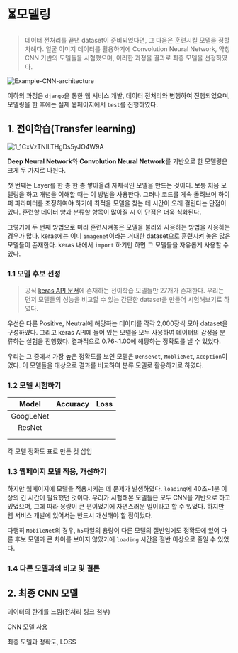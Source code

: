 # :hourglass_flowing_sand:모델링

> 데이터 전처리를 끝낸 dataset이 준비되었다면, 그 다음은 훈련시킬 모델을 정할 차례다. 얼굴 이미지 데이터를 활용하기에 Convolution Neural Network, 약칭 CNN 기반의 모델들을 시험했으며, 이러한 과정을 결과로 최종 모델을 선정하였다. 

![Example-CNN-architecture](https://user-images.githubusercontent.com/58945760/88549724-a1994800-d05b-11ea-9d49-73f884a88302.png)



 이하의 과정은 `django`을 통한 웹 서비스 개발, 데이터 전처리와 병행하여 진행되었으며, 모델링을 한 후에는 실제 웹페이지에서 `test`를 진행하였다.  



## 1. 전이학습(Transfer learning)

![1_1CxVzTNILTHgDs5yJO4W9A](https://user-images.githubusercontent.com/58945760/88550116-1ec4bd00-d05c-11ea-964f-6e868ef8f008.png)



**Deep Neural Network**와 **Convolution Neural Network**를 기반으로 한 모델링은 크게 두 가지로 나뉜다. 

 첫 번째는 Layer를 한 층 한 층 쌓아올려 자체적인 모델을 만드는 것이다. 보통 처음 모델링을 하고 개념을 이해할 때는 이 방법을 사용한다. 그러나 코드를 계속 돌려보며 하이퍼 파라미터를 조정하여야 하기에 최적을 모델을 찾는 데 시간이 오래 걸린다는 단점이 있다. 훈련할 데이터 양과 분류할 항목이 많아질 시 이 단점은 더욱 심화된다.  

 그렇기에 두 번째 방법으로 미리 훈련시켜놓은 모델을 불러와 사용하는 방법을 사용하는 경우가 많다. keras에는 이미 `imagenet`이라는 거대한 dataset으로 훈련시켜 놓은 많은 모델들이 존재한다. keras 내에서 `import` 하기만 하면 그 모델들을 자유롭게 사용할 수 있다.  

  

### 1.1 모델 후보 선정

> 공식 [keras API 문서](https://keras.io/api/applications/)에 존재하는 전이학습 모델들만 27개가 존재한다. 우리는 먼저 모델들의 성능을 비교할 수 있는 간단한 dataset을 만들어 시험해보기로 하였다. 

우선은 다른 Positive, Neutral에 해당하는 데이터를 각각 2,000장씩 모아 dataset을 구성하였다. 그리고 keras API에 들어 있는 모델을 모두 사용하여 데이터의 감정을 분류하는 실험을 진행했다. 결과적으로 0.76~1.00에 해당하는 정확도를 낼 수 있었다. 

우리는 그 중에서 가장 높은 정확도를 보인 모델은 `DenseNet`, `MoblieNet`, `Xception`이었다. 이 모델들을 대상으로 결과를 비교하여 분류 모델로 활용하기로 하였다. 



### 1.2  모델 시험하기

|   Model   | Accuracy | Loss |
| :-------: | :------: | :--: |
| GoogLeNet |          |      |
|  ResNet   |          |      |
|           |          |      |
|           |          |      |

각 모델 정확도 표로 만든 것 삽입



### 1.3 웹페이지 모델 적용, 개선하기

하지만 웹페이지에 모델을 적용시키는 데 문제가 발생하였다. `loading`에 40초~1분 이상의 긴 시간이 필요했던 것이다. 우리가 시험해본 모델들은 모두 CNN을 기반으로 하고 있었으며, 그에 따라 용량이 큰 편이었기에 자연스러운 일이라고 할 수 있었다. 하지만 웹 서비스 개발에 있어서는 반드시 개선해야 할 점이었다. 

다행히 `MobileNet`의 경우, `h5`파일의 용량이 다른 모델의 절반임에도 정확도에 있어 다른 후보 모델과 큰 차이를 보이지 않았기에 `loading` 시간을 절반 이상으로 줄일 수 있었다. 



### 1.4 다른 모델과의 비교 및 결론



## 2. 최종 CNN 모델

데이터의 한계를 느낌(전처리 링크 첨부)

CNN 모델 사용

최종 모델과 정확도, LOSS



